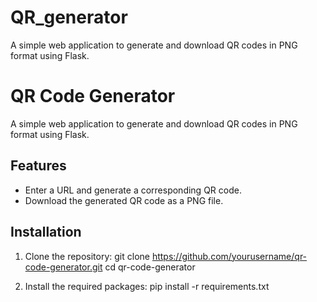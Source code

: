 # QR_generator
A simple web application to generate and download QR codes in PNG format using Flask.
# QR Code Generator

A simple web application to generate and download QR codes in PNG format using Flask.

## Features
- Enter a URL and generate a corresponding QR code.
- Download the generated QR code as a PNG file.

## Installation

1. Clone the repository:
   git clone https://github.com/yourusername/qr-code-generator.git
   cd qr-code-generator

2. Install the required packages:
  pip install -r requirements.txt
